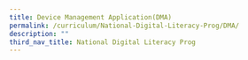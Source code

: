 ```yaml
---
title: Device Management Application(DMA)
permalink: /curriculum/National-Digital-Literacy-Prog/DMA/
description: ""
third_nav_title: National Digital Literacy Prog
---
```

